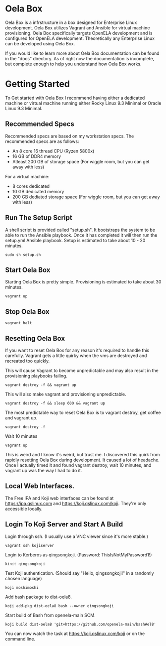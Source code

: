 # Oela Box

Oela Box is a infrstructure in a box designed for Enterprise Linux development. Oela Box utilizes Vagrant and Ansible for virtual machine provisioning. Oela Box specifically targets OpenELA development and is configured for OpenELA development. Theoretically any Enterprise Linux can be developed using Oela Box.

If you would like to learn more about Oela Box documentation can be found in the "docs" directory. As of right now the documentation is incomplete, but complete enough to help you understand how Oela Box works.

# Getting Started
To Get started with Oela Box I recommend having either a dedicated machine or virtual machine running either Rocky Linux 9.3 Minimal or Oracle Linux 9.3 Minimal.

## Recommended Specs
Recommended specs are based on my workstation specs.
The recommended specs are as follows:
- An 8 core 16 thread CPU (Ryzen 5800x)
- 16 GB of DDR4 memory
- Atleast 200 GB of storage space (For wiggle room, but you can get away with less)

For a virtual machine:
- 8 cores dedicated
- 10 GB dedicated memory
- 200 GB dediated storage space (For wiggle room, but you can get away with less)

## Run The Setup Script
A shell script is provided called "setup.sh". It bootstraps the system to be able to run the Ansible playbook. Once it has completed it will then run the setup.yml Ansible playbook. Setup is estimated to take about 10 - 20 minutes.

```
sudo sh setup.sh
```

## Start Oela Box
Starting Oela Box is pretty simple. Provisioning is estimated to take about 30 minutes.

```
vagrant up
```

## Stop Oela Box

```
vagrant halt
```

## Resetting Oela Box
If you want to reset Oela Box for any reason it's required to handle this carefully. Vagrant gets a little quirky when the vms are destroyed and recreated too quickly.

This will cause Vagrant to become unpredictable and may also result in the provisioning playbooks failing.
```
vagrant destroy -f && vagrant up
```

This will also make vagrant and provisioning unpredictable.
```
vagrant destroy -f && sleep 600 && vagrant up
```

The most predictable way to reset Oela Box is to vagrant destroy, get coffee and vagrant up.
```
vagrant destroy -f
```

Wait 10 minutes

```
vagrant up
```

This is weird and I know it's weird, but trust me. I discovered this quirk from rapidly resetting Oela Box during development. It caused a lot of headache. Once I actually timed it and found vagrant destroy, wait 10 minutes, and vagrant up was the way I had to do it.

## Local Web Interfaces.
The Free IPA and Koji web interfaces can be found at https://ipa.qslinux.com and https://koji.qslinux.com/koji. They're only accessible locally.

## Login To Koji Server and Start A Build

Login through ssh. (I usually use a VNC viewer since it's more stable.)
```
vagrant ssh kojiserver
```

Login to Kerberos as qingsongkoji. (Password: ThisIsNotMyPassword1!)
```
kinit qingsongkoji
```

Test Koji authentication. (Should say "Hello, qingsongkoji!" in a randomly chosen language)
```
koji moshimoshi
```

Add bash package to dist-oela8.
```
koji add-pkg dist-oela8 bash --owner qingsongkoji
```

Start build of Bash from openela-main SCM.
```
koji build dist-oela8 'git+https://github.com/openela-main/bash#el8'
```

You can now watch the task at https://koji.qslinux.com/koji or on the command line.


